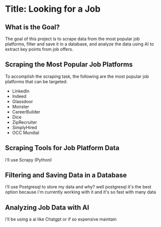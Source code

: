 # Title: Looking for a Job

## What is the Goal?

The goal of this project is to scrape data from the most popular job platforms, filter and save it in a database, and analyze the data using AI to extract key points from job offers.

## Scraping the Most Popular Job Platforms

To accomplish the scraping task, the following are the most popular job platforms that can be targeted:

- LinkedIn
- Indeed
- Glassdoor
- Monster
- CareerBuilder
- Dice
- ZipRecruiter
- SimplyHired
- OCC Mundial

## Scraping Tools for Job Platform Data

i'll use Scrapy (Python)

## Filtering and Saving Data in a Database

i'll use Postgresql to store my data and why? well postgresql it's the best option because i'm currently working with it and it's so fast with many data

## Analyzing Job Data with AI

i'll be using a ai like Chatgpt or if so expensive maintain